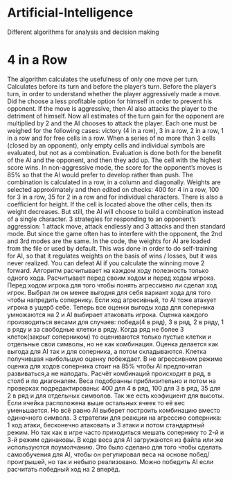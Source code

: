 # Artificial-Intelligence
Different algorithms for analysis and decision making

# 4 in a Row
The algorithm calculates the usefulness of only one move per turn. Calculates before its turn and before the player’s turn. Before the player’s turn, in order to understand whether the player aggressively made a move. Did he choose a less profitable option for himself in order to prevent his opponent. If the move is aggressive, then AI also attacks the player to the detriment of himself. Now all estimates of the turn gain for the opponent are multiplied by 2 and the AI ​​chooses to attack the player.
Each one must be weighed for the following cases: victory (4 in a row), 3 in a row, 2 in a row, 1 in a row and for free cells in a row. When a series of no more than 3 cells (closed by an opponent), only empty cells and individual symbols are evaluated, but not as a combination.
Evaluation is done both for the benefit of the AI and the opponent, and then they add up. The cell with the highest score wins. In non-aggressive mode, the score for the opponent’s moves is 85% so that the AI ​​would prefer to develop rather than push. The combination is calculated in a row, in a column and diagonally. Weights are selected approximately and then edited on checks: 400 for 4 in a row, 100 for 3 in a row, 35 for 2 in a row and for individual characters. There is also a coefficient for height. If the cell is located above the other cells, then its weight decreases. But still, the AI ​​will choose to build a combination instead of a single character.
3 strategies for responding to an opponent’s aggression: 1 attack move, attack endlessly and 3 attacks and then standard mode. But since the game often has to interfere with the opponent, the 2nd and 3rd modes are the same.
In the code, the weights for AI are loaded from the file or used by default. This was done in order to do self-training for AI, so that it regulates weights on the basis of wins / losses, but it was never realized.
You can defeat AI if you calculate the winning move 2 forward.
Алгоритм расчитывает на каждом ходу полезность только одного хода. Расчитывает перед своим ходом и перед ходом игрока. Перед ходом игрока для того чтобы понять агрессивно ли сделал ход игрок. Выбрал ли он менее выгодня для себя вариант хода для того чтобы напредить сопернику. Если ход агресивный, то AI тоже атакует игрока в ущерб себе. Теперь все оценки выгоды хода для соперника умножаются на 2 и AI выбирает атаковать игрока. 
Оценка каждого производиться весами для случаев: победа(4 в ряд), 3 в ряд, 2 в ряду, 1 в ряду и за свободные клетки в ряду. Когда ряд не более 3 клеток(закрыт соперником) то оцениваются только пустые клетки и отдельные свои символы, но не как комбинация. 
Оценка делается как выгода для AI так и для соперника, а потом складываются. Клетка получившая наибольшую оценку побеждает. В не агрессивном режиме оценка для ходов соперника стоит на 85% чтобы AI предпочитал развиваться,а не наподать. Расчёт комбинаций происходит в ряд, в столб и по диагоналям. Веса подобранны приблизительно и потом на проверках подредактированы: 400 для 4 в ряд, 100 для 3 в ряд, 35 для 2 в ряд и для отдельных символов. Так же есть коэфициент для высоты. Если ячейка расположена выше остальных ячеек то её вес уменьшается. Но всё равно AI выберет построить комбинацию вместо одиночного символа.
3 стратегии для реакции на агрессию соперника: 1 ход атаки, бесконечно атаковать и 3 атаки и потом стандартный режим. Но так как в игре часто приходиться мешать сопернику то 2-й и 3-й режим одинаковы.
В коде веса для AI загружаются из файла или же используются поумолчанию. Это было сделано для того чтобы сделать самообучения для AI, чтобы он регулировал веса на основе побед/проигрышей, но так и небыло реализовано. 
Можно победить AI если расчитать победный ход на 2 вперёд.
